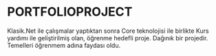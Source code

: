 # PORTFOLIOPROJECT

Klasik.Net ile çalışmalar yaptıktan sonra Core teknolojisi ile birlikte Kurs yardımı ile geliştirilmiş olan, öğrenme hedefli proje. Dağınık bir projedir. Temelleri öğrenmem adına faydası oldu.

